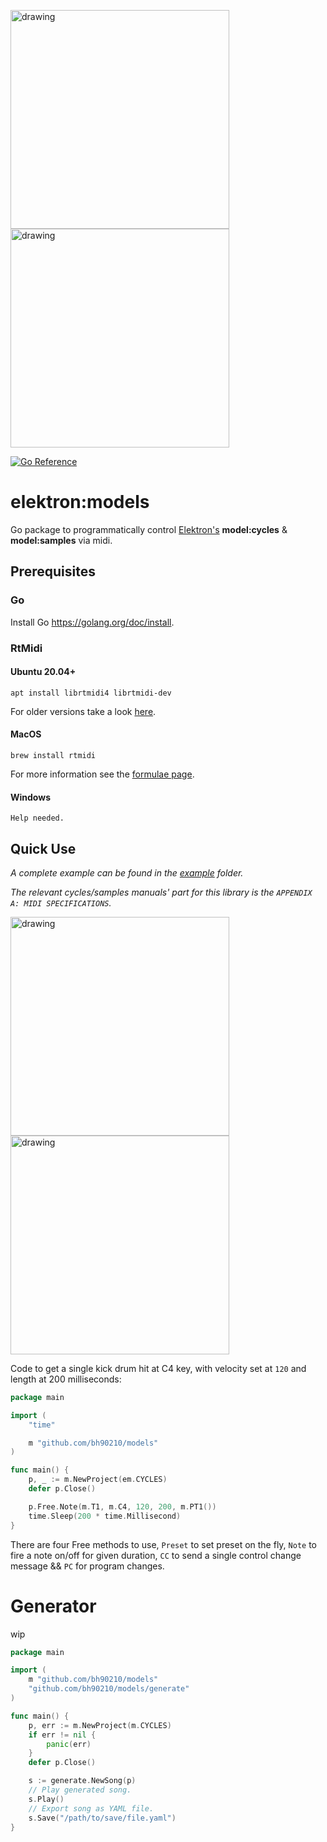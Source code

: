 <img src="https://user-images.githubusercontent.com/22690219/130872109-150ac61f-ad69-4bfb-8f10-3337abcb6551.png" alt="drawing" width="350"/> <img src="https://i.imgur.com/pJbgSUh.png" alt="drawing" width="350"/>

[![Go Reference](https://pkg.go.dev/badge/github.com/bh90210/models.svg)](https://pkg.go.dev/github.com/bh90210/models)

# elektron:models

Go package to programmatically control [Elektron's](https://www.elektron.se/) **model:cycles** & **model:samples** via midi.

## Prerequisites

### Go

Install Go https://golang.org/doc/install.

### RtMidi

#### Ubuntu 20.04+

```console
apt install librtmidi4 librtmidi-dev
```
For older versions take a look [here](https://launchpad.net/ubuntu/+source/rtmidi).

#### MacOS

```console
brew install rtmidi
```
For more information see the [formulae page](https://formulae.brew.sh/formula/rtmidi).

#### Windows

`Help needed.`

## Quick Use

_A complete example can be found in the [example](https://github.com/bh90210/elektronmodels/tree/master/example/) folder._

_The relevant cycles/samples manuals' part for this library is the `APPENDIX A: MIDI SPECIFICATIONS`._

<img src="https://i.imgur.com/Yrs6YS3.png" alt="drawing" width="350"/> <img src="https://i.imgur.com/cmil9NG.png" alt="drawing" width="350"/>


Code to get a single kick drum hit at C4 key, with velocity set at `120` and length at 200 milliseconds:
```go
package main

import (
	"time"

	m "github.com/bh90210/models"
)

func main() {
	p, _ := m.NewProject(em.CYCLES)
	defer p.Close()

	p.Free.Note(m.T1, m.C4, 120, 200, m.PT1())
	time.Sleep(200 * time.Millisecond)
}

```
There are four Free methods to use, `Preset` to set preset on the fly, `Note` to fire a note on/off for given duration, `CC` to send a single control change message && `PC` for program changes. 

# Generator

wip

```go
package main

import (
	m "github.com/bh90210/models"
	"github.com/bh90210/models/generate"
)

func main() {
	p, err := m.NewProject(m.CYCLES)
	if err != nil {
		panic(err)
	}
	defer p.Close()

	s := generate.NewSong(p)
	// Play generated song.
	s.Play()
    // Export song as YAML file.
	s.Save("/path/to/save/file.yaml")
}

```